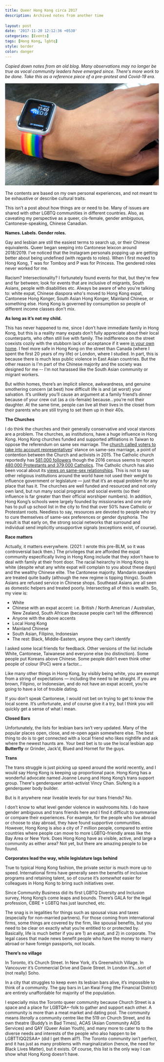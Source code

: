 ```yaml
---
title: Queer Hong Kong circa 2017
description: Archived notes from another time

layout: post
date: '2017-11-20 12:12:36 +0530'
categories: [Events]
tags: [Hong Kong, lgbtq]
style: border
color: danger    
---
```


*Copied down notes from an old blog. Many observations may no longer be true as vocal community leaders have emerged since. There's more work to be done. Take this as a reference piece of a pre-protest and Covid-19 era.*

![Rainbow apple watch strap](/assets/images/lgbtq/rainbow-apple-watch.jpg)

The contents are based on my own personal experiences, and not meant to be exhaustive or describe cultural traits. 

This isn’t a post about how things are or need to be. Many of issues are shared with other LGBTQ communities in different countries. Also, as caveating my perspective as a queer, cis-female, gender ambiguous, Cantonese-speaking, Chinese Canadian.

**Names. Labels. Gender roles.**

Gay and lesbian are still the easiest terms to search up, or their Chinese equivalents. Queer began seeping into Cantonese leixcon around 2018/2019. I've noticed that the Instagram personals popping up are getting better about being undefined (with regards to roles). When I first moved to Hong Kong, T was for Tomboy and P was for Princess. The gendered roles never worked for me.

Racism? Intersectionality? I fortunately found events for that, but they're few and far between; look for events that are inclusive of migrants, South Asians, people with disabilities etc. Always be aware of who you're talking to: white expat, Chinese diaspora who's moved to Hong Kong expat, Cantonese Hong Konger, South Asian Hong Konger, Mainland Chinese, or something else. Hong Kong is governed by consumption so people of different income classes don't mix. 

**As long as it’s not my child.**

This has never happened to me, since I don’t have immediate family in Hong Kong, but this is a reality many expats don’t fully appreciate about their local counterparts, who often still live with family. The indifference on the street coexists cozily with the stubborn lack of acceptance if it were [in your own home](http://www.samesame.com.au/features/13048/An-uphill-battle-for-Hong-Kongs-rainbow-community). I feel more safe in Hong Kong on the street than Canada (where I spent the first 20 years of my life) or London, where I studied. In part, this is because there is much less public violence in East Asian countries. But the other reason is I'm part of the Chinese majority and the society was designed for me -- I'm not harassed like the South Asian community or migrant workers. 

But within homes, there’s an implicit silence, awkwardness, and genuine smothering concern (at best) how difficult life is and (at worst) your salvation. It’s unlikely you’ll cause an argument at a family friend’s dinner because of your crew cut (as a cis-female) because…you’re not their daughter. At the same time, people can live all their lives in the closet from their parents who are still trying to set them up in their 40s.

**The Churches**

I do think the churches and their generally conservative and vocal stances are a problem. The churches, as institutions, have a huge influence in Hong Kong. Hong Kong churches funded and supported affiliations in Taiwan to oppose the referendum on same sex marriage. The [church called voters to take into account representatives](http://www.scmp.com/news/hong-kong/law-crime/article/1924134/church-invasion-scuffles-hong-kong-lgbt-activists-storm)‘ stance on same-sex marriage, a point of contention between the Church and activists in 2015. The Catholic church reportedly has [581,000 followers](https://en.wikipedia.org/wiki/Roman_Catholic_Diocese_of_Hong_Kong) though the 2016 census seems to report [480,000 Protestants and 379,000 Catholics](https://www.gov.hk/en/about/abouthk/factsheets/docs/religion.pdf). The Catholic church has also been vocal about its [views on same-sex relationships](http://www.scmp.com/comment/insight-opinion/article/1877566/hong-kongs-catholic-church-leaders-linking-gay-rights-drug). This is not to say other religious institutions around the world have not used their weight to influence government or legislature — just that it’s an equal problem for any place that has it. The churches are well funded and resourced and not only own land, but run many social programs and social events (so their influence is far greater than their official worshiper numbers). In addition, Hong Kong’s schools were largely founded by missionaries and one only has to pull up school list in the city to find that over 50% have Catholic or Protestant roots. Needless to say, resources are devoted to people who try to cure themselves of same-sex preferences or gender dysphoria. The result is that early on, the strong social networks that surround and individual send implicitly unsupportive signals (exceptions exist, of course). 

**Race matters**

Actually, it matters everywhere. (2021: I wrote this pre-BLM, so it was controversial back then.)  The privileges that are afforded the expat community especifically living in Hong Kong include that they xdon’t have to deal with family at their front door. The racial heirarchy in Hong Kong is white (despite what any white expat will complain to you about these days) and the wealthy Chinese elite. The Cantonese majority. Mandarin speakers are treated quite badly (although the new regime is tipping things). South Asians are refused service in Chinese shops. Southeast Asians are all seen as domestic helpers and treated poorly. Intersecting all of this is wealth. So, my view is:

-   White
-   Chinese with an expat accent: i.e. British / North American / Australian, New Zealand, South African (because people can’t tell the difference)
-   Anyone with the above accents
-   Local Hong Kong
-   Mainland Chinese
-   South Asian, Filipino, Indonesian
-   The rest: Black, Middle-Eastern, anyone they can’t identify

I asked some local friends for feedback. Other versions of the list include White, Cantonese, Taiwanese and everyone else (no distinction). Some people put Koreans above Chinese. Some people didn’t even think other people of colour (PoC) were a factor…

Like many other things in Hong Kong, by visibly being white, you are exempt from a string of expectations — including the need to be straight. If you are brown, Filipino, or Indonesian, and do not have an expat accent, you’re going to have a lot of trouble dating.

If you don’t speak Cantonese, I would not bet on trying to get to know the local scene. It’s unfortunate, and of course give it a try, but I think you will quickly get a sense of what I mean.

**Closed Bars**

Unfortunately, the lists for lesbian bars isn’t very updated. Many of the popular places open, close, and re-open again somewhere else. The best thing to do is to get connected with a local friend who likes nightlife and ask where the newest haunts are. Your best bet is to use the local lesbian app **Butterfly** or Grinder, Jack’d, Blued and Hornet for the guys.

**Trans**

The trans struggle is just picking up speed around the world recently, and I would say Hong Kong is keeping up proportional pace. Hong Kong has a wonderful advocate named Joanne Leung and Hong Kong’s trans support group. There's genderqueer artist-activist Vincy Chan. Siufeng is a genderqueer body builder.

But is it anywhere near liveable levels for our trans friends? No.

I don’t know to what level gender violence in washrooms hits. I do have gender ambiguous and trans friends here and I find it difficult to summarise or compare their experiences. For example, for the people who live abroad or choose to stay abroad, they have found supportive communities. However, Hong Kong is also a city of 7 million people, compared to entire countries where people can move to more LGBTQ-friendly areas like the Bay Area or New York. Does Hong Kong have as visible, active, and large a community as either area? Not yet, but there are amazing people to be found. 

**Corporates lead the way, while legislature lags behind**

True to typical Hong Kong fashion, the private sector is much more up to speed. International firms have generally seen the benefits of inclusive programs and retaining talent, so of course it’s _somewhat_ easier for colleagues in Hong Kong to bring such initiatives over.

Since Community Business did its first LGBTQ Diversity and Inclusion survey, Hong Kong’s come leaps and bounds. There’s GALA for the legal profession, CBRE + LGBTQ has just launched, etc.

The snag is in legalities for things such as spousal visas and taxes (especially for non-married partners). For those coming from international firms, some things are covered by the firm, like spousal benefits, but you need to be clear on exactly what you’re entitled to or protected by. Basically, life is much better if you are 1) an expat, and 2) in corporate. The legal cases that made news benefit people who have the money to marry abroad or have foreign passports, not locals.

**There’s no village**

In Toronto, it’s Church Street. In New York, it’s Greenwhich Village. In Vancouver it’s Commercial Drive and Davie Street. In London it’s…sort of (not really) Soho.

In a city that struggles to keep even its lesbian bars alive, it’s impossible to think of a community. The gay bars in Lan Kwai Fong (the Financial District) are entirely unaffordable for majority of the population.

I especially miss the Toronto queer community because Church Street is a space and a place for LGBTQA+-folk to gather and support each other. A community is more than a meat market and dating pool. The community means _literally_ a community centre like the 519 on Church Street, and its own theatre (Buddy’s in Bad Times), ACAS (Asian Community AIDS Services) and QAY (Queer Asian Youth), and many more to cater to to the diverse needs and interests of the people who also happen to be LGBTTIQQ2SAA+ (did I get them all?). The Toronto community isn’t perfect, and it has just as many problems with marginalization (hence, the need for Black Lives Matter), but it exists. Of course, this list is the only way I can show what Hong Kong doesn’t have.
